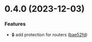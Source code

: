 # 0.4.0 (2023-12-03)


### Features

* :lock: add protection for routers ([bae52fd](https://github.com/ConsDotPy/yalemi-api/commit/bae52fdf2469299630d2a50ee7629ada2a49806a))



